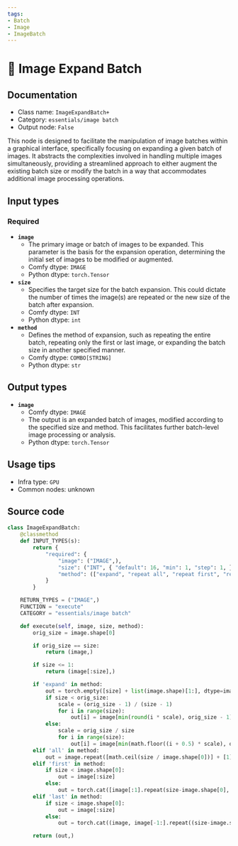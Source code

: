 ```yaml
---
tags:
- Batch
- Image
- ImageBatch
---
```


# 🔧 Image Expand Batch
## Documentation
- Class name: `ImageExpandBatch+`
- Category: `essentials/image batch`
- Output node: `False`

This node is designed to facilitate the manipulation of image batches within a graphical interface, specifically focusing on expanding a given batch of images. It abstracts the complexities involved in handling multiple images simultaneously, providing a streamlined approach to either augment the existing batch size or modify the batch in a way that accommodates additional image processing operations.
## Input types
### Required
- **`image`**
    - The primary image or batch of images to be expanded. This parameter is the basis for the expansion operation, determining the initial set of images to be modified or augmented.
    - Comfy dtype: `IMAGE`
    - Python dtype: `torch.Tensor`
- **`size`**
    - Specifies the target size for the batch expansion. This could dictate the number of times the image(s) are repeated or the new size of the batch after expansion.
    - Comfy dtype: `INT`
    - Python dtype: `int`
- **`method`**
    - Defines the method of expansion, such as repeating the entire batch, repeating only the first or last image, or expanding the batch size in another specified manner.
    - Comfy dtype: `COMBO[STRING]`
    - Python dtype: `str`
## Output types
- **`image`**
    - Comfy dtype: `IMAGE`
    - The output is an expanded batch of images, modified according to the specified size and method. This facilitates further batch-level image processing or analysis.
    - Python dtype: `torch.Tensor`
## Usage tips
- Infra type: `GPU`
- Common nodes: unknown


## Source code
```python
class ImageExpandBatch:
    @classmethod
    def INPUT_TYPES(s):
        return {
            "required": {
                "image": ("IMAGE",),
                "size": ("INT", { "default": 16, "min": 1, "step": 1, }),
                "method": (["expand", "repeat all", "repeat first", "repeat last"],)
            }
        }

    RETURN_TYPES = ("IMAGE",)
    FUNCTION = "execute"
    CATEGORY = "essentials/image batch"

    def execute(self, image, size, method):
        orig_size = image.shape[0]

        if orig_size == size:
            return (image,)

        if size <= 1:
            return (image[:size],)

        if 'expand' in method:
            out = torch.empty([size] + list(image.shape)[1:], dtype=image.dtype, device=image.device)
            if size < orig_size:
                scale = (orig_size - 1) / (size - 1)
                for i in range(size):
                    out[i] = image[min(round(i * scale), orig_size - 1)]
            else:
                scale = orig_size / size
                for i in range(size):
                    out[i] = image[min(math.floor((i + 0.5) * scale), orig_size - 1)]
        elif 'all' in method:
            out = image.repeat([math.ceil(size / image.shape[0])] + [1] * (len(image.shape) - 1))[:size]
        elif 'first' in method:
            if size < image.shape[0]:
                out = image[:size]
            else:
                out = torch.cat([image[:1].repeat(size-image.shape[0], 1, 1, 1), image], dim=0)
        elif 'last' in method:
            if size < image.shape[0]:
                out = image[:size]
            else:
                out = torch.cat((image, image[-1:].repeat((size-image.shape[0], 1, 1, 1))), dim=0)

        return (out,)

```
